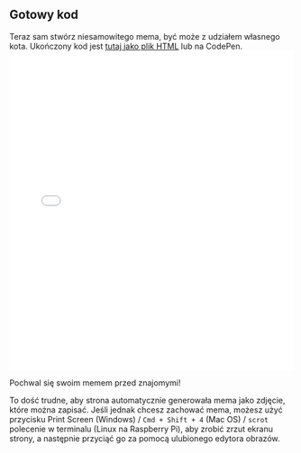 ## Gotowy kod

Teraz sam stwórz niesamowitego mema, być może z udziałem własnego kota. Ukończony kod jest [tutaj jako plik HTML](resources/index.html) lub na CodePen. <iframe height='567' scrolling='no' title='Generator Kocich memów' src='//codepen.io/rpflaura/embed/NbbveK/?height=567&theme-id=0&default-tab=js,result&embed-version=2' frameborder='no' allowtransparency='true' allowfullscreen='true' style='width: 100%;' mark="crwd-mark">See the Pen <a href='https://codepen.io/rpflaura/pen/NbbveK/'>Cat Meme Generator</a> by Laura Sach (<a href='https://codepen.io/rpflaura'>@rpflaura</a>) on <a href='https://codepen.io'>CodePen</a>.
</iframe>

Pochwal się swoim memem przed znajomymi!

To dość trudne, aby strona automatycznie generowała mema jako zdjęcie, które można zapisać. Jeśli jednak chcesz zachować mema, możesz użyć przycisku Print Screen (Windows) / `Cmd + Shift + 4` (Mac OS) / `scrot` polecenie w terminalu (Linux na Raspberry Pi), aby zrobić zrzut ekranu strony, a następnie przyciąć go za pomocą ulubionego edytora obrazów.
